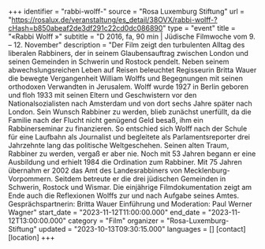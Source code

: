 +++
identifier = "rabbi-wolff-"
source = "Rosa Luxemburg Stiftung"
url = "https://rosalux.de/veranstaltung/es_detail/38OVX/rabbi-wolff-?cHash=b850abeaf2de3df291c22cd0dc086890"
type = "event"
title = "«Rabbi Wolff »"
subtitle = "D 2016, fa, 90 min | Jüdische Filmwoche  vom 9. – 12. November"
description = "Der Film zeigt den turbulenten Alltag des liberalen Rabbiners, der in seinem Glaubensauftrag zwischen London und seinen Gemeinden in Schwerin und Rostock pendelt. Neben seinem abwechslungsreichen Leben auf Reisen beleuchtet Regisseurin Britta Wauer die bewegte Vergangenheit William Wolffs und Begegnungen mit seinen orthodoxen Verwandten in Jerusalem. Wolff wurde 1927 in Berlin geboren und floh 1933 mit seinen Eltern und Geschwistern vor den Nationalsozialisten nach Amsterdam und von dort sechs Jahre später nach London. Sein Wunsch Rabbiner zu werden, blieb zunächst unerfüllt, da die Familie nach der Flucht nicht genügend Geld besaß, ihm ein Rabbinerseminar zu finanzieren. So entschied sich Wolff nach der Schule für eine Laufbahn als Journalist und begleitete als Parlamentsreporter drei Jahrzehnte lang das politische Weltgeschehen. Seinen alten Traum, Rabbiner zu werden, vergaß er aber nie. Noch mit 53 Jahren begann er eine Ausbildung und erhielt 1984 die Ordination zum Rabbiner. Mit 75 Jahren übernahm er 2002 das Amt des Landesrabbiners von Mecklenburg-Vorpommern. Seitdem betreute er die drei jüdischen Gemeinden in Schwerin, Rostock und Wismar. 
Die einjährige Filmdokumentation zeigt am Ende auch die Reflexionen Wolffs zur und nach Aufgabe seines Amtes. 
Gesprächspartnerin: Britta Wauer
Einführung und Moderation: Paul Werner Wagner"
start_date = "2023-11-12T11:00:00.000"
end_date = "2023-11-12T13:00:00.000"
category = "Film"
organizer = "Rosa-Luxemburg-Stiftung"
updated = "2023-10-13T09:30:15.000"
languages = []
[contact]
[location]
+++